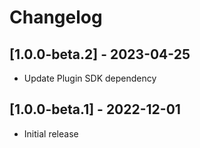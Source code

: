 # Changelog

## [1.0.0-beta.2] - 2023-04-25

- Update Plugin SDK dependency

## [1.0.0-beta.1] - 2022-12-01

- Initial release
